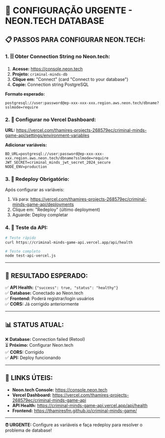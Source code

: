 # 🚀 CONFIGURAÇÃO URGENTE - NEON.TECH DATABASE

## 📋 **PASSOS PARA CONFIGURAR NEON.TECH:**

### **1. 🗄️ Obter Connection String no Neon.tech:**

1. **Acesse:** https://console.neon.tech
2. **Projeto:** `criminal-minds-db`
3. **Clique em:** "Connect" (card "Connect to your database")
4. **Copie:** Connection string PostgreSQL

**Formato esperado:**
```
postgresql://user:password@ep-xxx-xxx-xxx.region.aws.neon.tech/dbname?sslmode=require
```

### **2. 🔧 Configurar no Vercel Dashboard:**

**URL:** https://vercel.com/thamires-projects-268579ec/criminal-minds-game-api/settings/environment-variables

**Adicionar variáveis:**
```env
BD_URL=postgresql://user:password@ep-xxx-xxx-xxx.region.aws.neon.tech/dbname?sslmode=require
JWT_SECRET=criminal_minds_jwt_secret_2024_secure
NODE_ENV=production
```

### **3. 🔄 Redeploy Obrigatório:**

Após configurar as variáveis:
1. Vá para: https://vercel.com/thamires-projects-268579ec/criminal-minds-game-api/deployments
2. Clique em: "Redeploy" (último deployment)
3. Aguarde: Deploy completar

### **4. 🧪 Teste da API:**

```bash
# Teste rápido
curl https://criminal-minds-game-api.vercel.app/api/health

# Teste completo
node test-api-vercel.js
```

---

## 🎯 **RESULTADO ESPERADO:**

✅ **API Health:** `{"success": true, "status": "healthy"}`  
✅ **Database:** Conectado ao Neon.tech  
✅ **Frontend:** Poderá registrar/login usuários  
✅ **CORS:** Já corrigido anteriormente  

---

## 📊 **STATUS ATUAL:**

❌ **Database:** Connection failed (Retool)  
⏳ **Próximo:** Configurar Neon.tech  
✅ **CORS:** Corrigido  
✅ **API:** Deploy funcionando  

---

## 🔗 **LINKS ÚTEIS:**

- **Neon.tech Console:** https://console.neon.tech
- **Vercel Dashboard:** https://vercel.com/thamires-projects-268579ec/criminal-minds-game-api
- **API Health:** https://criminal-minds-game-api.vercel.app/api/health
- **Frontend:** https://thamiresfm.github.io/criminal-minds-game/

---

**⏰ URGENTE:** Configure as variáveis e faça redeploy para resolver o problema de database! 